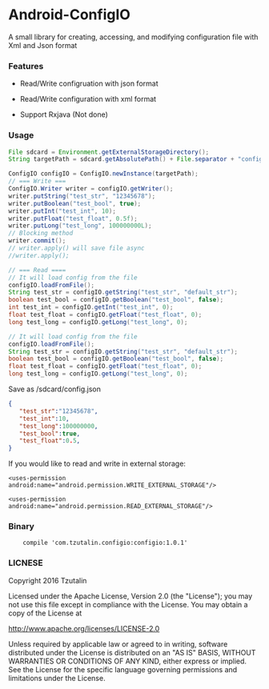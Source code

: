 # Android-ConfigIO

A small library for creating, accessing, and modifying configuration file with Xml and Json format

### Features

* Read/Write configruation with json format

* Read/Write configuration with xml format

* Support Rxjava (Not done)

### Usage
```java
File sdcard = Environment.getExternalStorageDirectory();
String targetPath = sdcard.getAbsolutePath() + File.separator + "config.json";

ConfigIO configIO = ConfigIO.newInstance(targetPath);
// === Write ===
ConfigIO.Writer writer = configIO.getWriter();
writer.putString("test_str", "12345678");
writer.putBoolean("test_bool", true);
writer.putInt("test_int", 10);
writer.putFloat("test_float", 0.5f);
writer.putLong("test_long", 100000000L);
// Blocking method
writer.commit();
// writer.apply() will save file async
//writer.apply();

// === Read ====
// It will load config from the file
configIO.loadFromFile();
String test_str = configIO.getString("test_str", "default_str");
boolean test_bool = configIO.getBoolean("test_bool", false);
int test_int = configIO.getInt("test_int", 0);
float test_float = configIO.getFloat("test_float", 0);
long test_long = configIO.getLong("test_long", 0);

// It will load config from the file
configIO.loadFromFile();
String test_str = configIO.getString("test_str", "default_str");
boolean test_bool = configIO.getBoolean("test_bool", false);
float test_float = configIO.getFloat("test_float", 0);
long test_long = configIO.getLong("test_long", 0);

```

Save as /sdcard/config.json
```json
{
   "test_str":"12345678",
   "test_int":10,
   "test_long":100000000,
   "test_bool":true,
   "test_float":0.5,
}
```

If you would like to read and write in external storage:

    <uses-permission android:name="android.permission.WRITE_EXTERNAL_STORAGE"/>

    <uses-permission android:name="android.permission.READ_EXTERNAL_STORAGE"/>

### Binary
```
	compile 'com.tzutalin.configio:configio:1.0.1'
```

### LICNESE
Copyright 2016 Tzutalin

Licensed under the Apache License, Version 2.0 (the "License");
you may not use this file except in compliance with the License.
You may obtain a copy of the License at

   http://www.apache.org/licenses/LICENSE-2.0

Unless required by applicable law or agreed to in writing, software
distributed under the License is distributed on an "AS IS" BASIS,
WITHOUT WARRANTIES OR CONDITIONS OF ANY KIND, either express or implied.
See the License for the specific language governing permissions and
limitations under the License.
